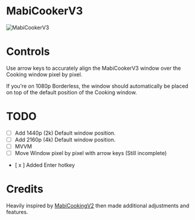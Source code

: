 # MabiCookerV3

![MabiCookerV3](https://github.com/Discoded/MabiCookerV3/assets/33738298/424042cc-9331-4039-b727-972c534d3e5e)

# Controls

Use arrow keys to accurately align the MabiCookerV3 window over the Cooking window pixel by pixel.

If you're on 1080p Borderless, the window should automatically be placed on top of the default position of the Cooking window.

# TODO

- [ ] Add 1440p (2k) Default window position.
- [ ] Add 2160p (4k) Default window position.
- [ ] MVVM
- [ ] Move Window pixel by pixel with arrow keys (Still incomplete)
- [ x ] Added Enter hotkey

# Credits 

Heavily inspired by [MabiCookingV2](https://www.yukitsuki.com/index.php?p=mabi) then made additional adjustments and features.

	
